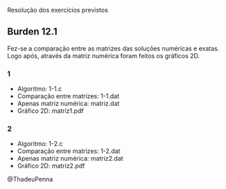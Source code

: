 Resolução dos exercícios previstos

## Burden 12.1
Fez-se a comparação entre as matrizes das soluções numéricas e exatas. Logo após, através da matriz numérica foram feitos os gráficos 2D.
### 1
* Algoritmo: 1-1.c
* Comparação entre matrizes: 1-1.dat
* Apenas matriz numérica: matriz.dat
* Gráfico 2D: matriz1.pdf
### 2
* Algoritmo: 1-2.c
* Comparação entre matrizes: 1-2.dat
* Apenas matriz numérica: matriz2.dat
* Gráfico 2D: matriz2.pdf

@ThadeuPenna
